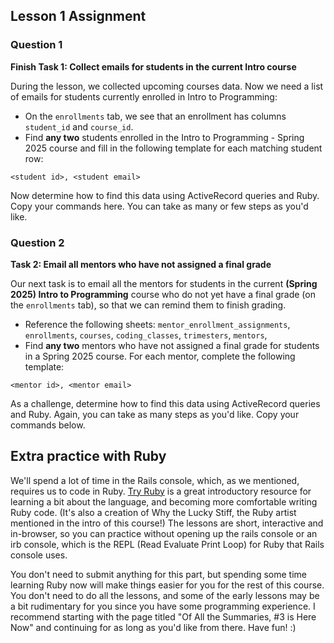 ## Lesson 1 Assignment 
### Question 1
**Finish Task 1: Collect emails for students in the current Intro course**

During the lesson, we collected upcoming courses data. Now we need a list of emails for students currently enrolled in Intro to Programming:

- On the `enrollments` tab, we see that an enrollment has columns `student_id` and `course_id`.
- Find **any two** students enrolled in the Intro to Programming - Spring 2025 course and fill in the following template for each matching student row:

```
<student id>, <student email>
```

Now determine how to find this data using ActiveRecord queries and Ruby. Copy your commands here. You can take as many or few steps as you'd like.

### Question 2
**Task 2: Email all mentors who have not assigned a final grade**

Our next task is to email all the mentors for students in the current **(Spring 2025) Intro to Programming** course who do not yet have a final grade (on the `enrollments` tab), so that we can remind them to finish grading. 

- Reference the following sheets: `mentor_enrollment_assignments`, `enrollments`, `courses`, `coding_classes`, `trimesters`, `mentors`,
- Find **any two** mentors who have not assigned a final grade for students in a Spring 2025 course. For each mentor, complete the following template:

```
<mentor id>, <mentor email>
```

As a challenge, determine how to find this data using ActiveRecord queries and Ruby. Again, you can take as many steps as you'd like. Copy your commands below.

## Extra practice with Ruby
We'll spend a lot of time in the Rails console, which, as we mentioned, requires us to code in Ruby. [Try Ruby](https://try.ruby-lang.org/) is a great introductory resource for learning a bit about the language, and becoming more comfortable writing Ruby code. (It's also a creation of Why the Lucky Stiff, the Ruby artist mentioned in the intro of this course!) The lessons are short, interactive and in-browser, so you can practice without opening up the rails console or an irb console, which is the REPL (Read Evaluate Print Loop) for Ruby that Rails console uses.

You don't need to submit anything for this part, but spending some time learning Ruby now will make things easier for you for the rest of this course. You don't need to do all the lessons, and some of the early lessons may be a bit rudimentary for you since you have some programming experience. I recommend starting with the page titled "Of All the Summaries, #3 is Here Now" and continuing for as long as you'd like from there. Have fun! :) 



